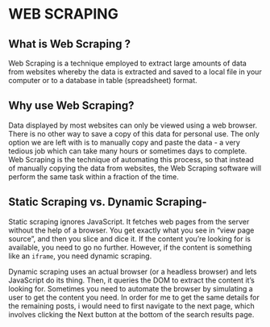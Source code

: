 # WEB SCRAPING

## What is Web Scraping ?

Web Scraping is a technique employed to extract large amounts of data from websites whereby the data is extracted and saved to a local file in your computer or to a database in table (spreadsheet) format.

## Why use Web Scraping?

Data displayed by most websites can only be viewed using a web browser. There is no other way to save a copy of this data for personal use. The only option we are left with is to manually copy and paste the data - a very tedious job which can take many hours or sometimes days to complete. Web Scraping is the technique of automating this process, so that instead of manually copying the data from websites, the Web Scraping software will perform the same task within a fraction of the time. 

## Static Scraping vs. Dynamic Scraping-
Static scraping ignores JavaScript. It fetches web pages from the server without the help of a browser. You get exactly what you see in “view page source”, and then you slice and dice it. If the content you’re looking for is available, you need to go no further. However, if the content is something like an `iframe`, you need dynamic scraping.

Dynamic scraping uses an actual browser (or a headless browser) and lets JavaScript do its thing. Then, it queries the DOM to extract the content it’s looking for. Sometimes you need to automate the browser by simulating a user to get the content you need. In order for me to get the same details for the remaining posts, i would need to first navigate to the next page, which involves clicking the Next button at the bottom of the search results page.
 
 
 
